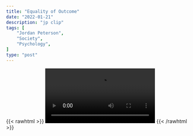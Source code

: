 ```yaml
---
title: "Equality of Outcome"
date: "2022-01-21"
description: "jp clip"
tags: [
    "Jordan Peterson",
    "Society",
    "Psychology",
]
type: "post"
---
```

{{< rawhtml >}}
    <video width="auto" height="auto" controls>
        <source src="https://clips.dev00ps.com/Jordan%20Peterson/equity.mp4" type="video/mp4"> 
    </video>
{{< /rawhtml >}}